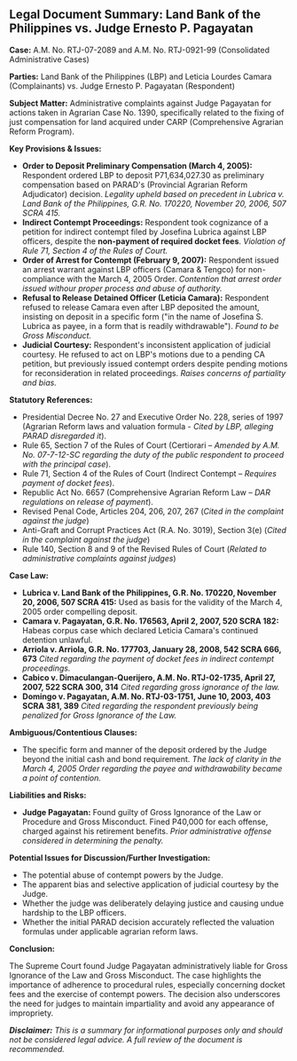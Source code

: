 ## Legal Document Summary: Land Bank of the Philippines vs. Judge Ernesto P. Pagayatan

**Case:** A.M. No. RTJ-07-2089 and A.M. No. RTJ-0921-99 (Consolidated Administrative Cases)

**Parties:** Land Bank of the Philippines (LBP) and Leticia Lourdes Camara (Complainants) vs. Judge Ernesto P. Pagayatan (Respondent)

**Subject Matter:** Administrative complaints against Judge Pagayatan for actions taken in Agrarian Case No. 1390, specifically related to the fixing of just compensation for land acquired under CARP (Comprehensive Agrarian Reform Program).

**Key Provisions & Issues:**

*   **Order to Deposit Preliminary Compensation (March 4, 2005):** Respondent ordered LBP to deposit P71,634,027.30 as preliminary compensation based on PARAD's (Provincial Agrarian Reform Adjudicator) decision. *Legality upheld based on precedent in* *Lubrica v. Land Bank of the Philippines, G.R. No. 170220, November 20, 2006, 507 SCRA 415.*
*   **Indirect Contempt Proceedings:** Respondent took cognizance of a petition for indirect contempt filed by Josefina Lubrica against LBP officers, despite the **non-payment of required docket fees**. *Violation of Rule 71, Section 4 of the Rules of Court.*
*   **Order of Arrest for Contempt (February 9, 2007):** Respondent issued an arrest warrant against LBP officers (Camara & Tengco) for non-compliance with the March 4, 2005 Order. *Contention that arrest order issued withour proper process and abuse of authority.*
*   **Refusal to Release Detained Officer (Leticia Camara):** Respondent refused to release Camara even after LBP deposited the amount, insisting on deposit in a specific form ("in the name of Josefina S. Lubrica as payee, in a form that is readily withdrawable"). *Found to be Gross Misconduct.*
*   **Judicial Courtesy:** Respondent's inconsistent application of judicial courtesy. He refused to act on LBP's motions due to a pending CA petition, but previously issued contempt orders despite pending motions for reconsideration in related proceedings. *Raises concerns of partiality and bias.*

**Statutory References:**

*   Presidential Decree No. 27 and Executive Order No. 228, series of 1997 (Agrarian Reform laws and valuation formula - *Cited by LBP, alleging PARAD disregarded it*).
*   Rule 65, Section 7 of the Rules of Court (Certiorari – *Amended by A.M. No. 07-7-12-SC regarding the duty of the public respondent to proceed with the principal case*).
*   Rule 71, Section 4 of the Rules of Court (Indirect Contempt – *Requires payment of docket fees*).
*   Republic Act No. 6657 (Comprehensive Agrarian Reform Law – *DAR regulations on release of payment*).
*   Revised Penal Code, Articles 204, 206, 207, 267 (*Cited in the complaint against the judge*)
*   Anti-Graft and Corrupt Practices Act (R.A. No. 3019), Section 3(e) (*Cited in the complaint against the judge*)
*   Rule 140, Section 8 and 9 of the Revised Rules of Court (*Related to administrative complaints against judges*)

**Case Law:**

*   **Lubrica v. Land Bank of the Philippines, G.R. No. 170220, November 20, 2006, 507 SCRA 415:** Used as basis for the validity of the March 4, 2005 order compelling deposit.
*   **Camara v. Pagayatan, G.R. No. 176563, April 2, 2007, 520 SCRA 182:** Habeas corpus case which declared Leticia Camara's continued detention unlawful.
*   **Arriola v. Arriola, G.R. No. 177703, January 28, 2008, 542 SCRA 666, 673** *Cited regarding the payment of docket fees in indirect contempt proceedings.*
*   **Cabico v. Dimaculangan-Querijero, A.M. No. RTJ-02-1735, April 27, 2007, 522 SCRA 300, 314** *Cited regarding gross ignorance of the law.*
*   **Domingo v. Pagayatan, A.M. No. RTJ-03-1751, June 10, 2003, 403 SCRA 381, 389** *Cited regarding the respondent previously being penalized for Gross Ignorance of the Law.*

**Ambiguous/Contentious Clauses:**

*   The specific form and manner of the deposit ordered by the Judge beyond the initial cash and bond requirement. *The lack of clarity in the March 4, 2005 Order regarding the payee and withdrawability became a point of contention.*

**Liabilities and Risks:**

*   **Judge Pagayatan:** Found guilty of Gross Ignorance of the Law or Procedure and Gross Misconduct. Fined P40,000 for each offense, charged against his retirement benefits. *Prior administrative offense considered in determining the penalty.*

**Potential Issues for Discussion/Further Investigation:**

*   The potential abuse of contempt powers by the Judge.
*   The apparent bias and selective application of judicial courtesy by the Judge.
*   Whether the judge was deliberately delaying justice and causing undue hardship to the LBP officers.
*   Whether the initial PARAD decision accurately reflected the valuation formulas under applicable agrarian reform laws.

**Conclusion:**

The Supreme Court found Judge Pagayatan administratively liable for Gross Ignorance of the Law and Gross Misconduct.  The case highlights the importance of adherence to procedural rules, especially concerning docket fees and the exercise of contempt powers.  The decision also underscores the need for judges to maintain impartiality and avoid any appearance of impropriety.

***Disclaimer:** This is a summary for informational purposes only and should not be considered legal advice. A full review of the document is recommended.*
